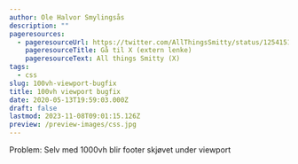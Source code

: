 ```yaml
---
author: Ole Halvor Smylingsås
description: ""
pageresources:
  - pageresourceUrl: https://twitter.com/AllThingsSmitty/status/1254151507412496384
    pageresourceTitle: Gå til X (extern lenke)
    pageresourceText: All things Smitty (X)
tags:
  - css
slug: 100vh-viewport-bugfix
title: 100vh viewport bugfix
date: 2020-05-13T19:59:03.000Z
draft: false
lastmod: 2023-11-08T09:01:15.126Z
preview: /preview-images/css.jpg
---
```


Problem: Selv med 1000vh blir footer skjøvet under viewport
<!--more-->
